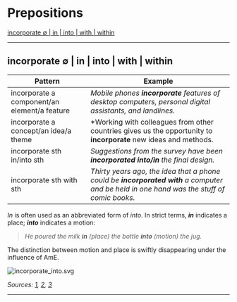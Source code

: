 # Prepositions

[incorporate ∅ \| in \| into \| with \| within](#incorporate-∅--in--into--with--within)

***

## incorporate ∅ \| in \| into \| with \| within

| Pattern | Example |
| --- | --- |
| incorporate a component\/an element\/a feature | *Mobile phones **incorporate** features of desktop computers, personal digital assistants, and landlines.* |
| incorporate a concept\/an idea\/a theme | *Working with colleagues from other countries gives us the opportunity to **incorporate** new ideas and methods. |
| incorporate sth in\/into sth | *Suggestions from the survey have been **incorporated into\/in** the final design.* |
| incorporate sth with sth | *Thirty years ago, the idea that a phone could be **incorporated with** a computer and be held in one hand was the stuff of comic books.* |

*In* is often used as an abbreviated form of *into*. In strict terms, ***in*** indicates a place; ***into*** indicates a motion:

> *He poured the milk **in** (place) the bottle **into** (motion) the jug.*

The distinction between motion and place is swiftly disappearing under the influence of AmE.

![incorporate_into.svg](../resources/charts/incorporate_into.svg)

*Sources: [1](https://forum.wordreference.com/threads/incorporate-in-into.3044642),
[2](https://dictionary.cambridge.org/dictionary/english/incorporate),
[3]([https://books.google.com/ngrams/graph?content=incorporate+into%2Cincorporate+in%2Cincorporate+within&year_start=1800&year_end=2019&corpus=en-2019&smoothing=3](https://books.google.com/ngrams/graph?content=incorporate+into%2Cincorporate+in%2Cincorporate+with%2Cincorporate+within&year_start=1800&year_end=2019&corpus=en-2019&smoothing=3)https://books.google.com/ngrams/graph?content=incorporate+into%2Cincorporate+in%2Cincorporate+with%2Cincorporate+within&year_start=1800&year_end=2019&corpus=en-2019&smoothing=3)*

***
